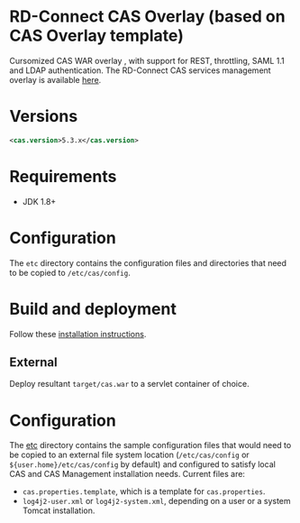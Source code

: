 RD-Connect CAS Overlay (based on CAS Overlay template)
============================

Cursomized CAS WAR overlay , with support for REST, throttling, SAML 1.1 and LDAP authentication. The RD-Connect CAS services management overlay is available [here](/inab/rd-connect-cas-management-overlay).

# Versions

```xml
<cas.version>5.3.x</cas.version>
```

# Requirements

* JDK 1.8+

# Configuration

The `etc` directory contains the configuration files and directories that need to be copied to `/etc/cas/config`.

# Build and deployment

Follow these [installation instructions](INSTALL.md).

## External

Deploy resultant `target/cas.war` to a servlet container of choice.

# Configuration
The [etc](etc) directory contains the sample configuration files that would need to be copied to an external file system location (`/etc/cas/config` or `${user.home}/etc/cas/config` by default) and configured to satisfy local CAS and CAS Management installation needs. Current files are:

* `cas.properties.template`, which is a template for `cas.properties`.
* `log4j2-user.xml` or `log4j2-system.xml`, depending on a user or a system Tomcat installation.

